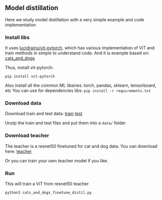 ## Model distillation

Here we study model distillation with a very simple example and code implementation

### Install libs

It uses [lucidrains/vit-pytorch](https://github.com/lucidrains/vit-pytorch), which has various implementation of ViT and train methods in simple to understand code.
And it is example based on: [cats\_and\_dogs](https://www.kaggle.com/code/reukki/pytorch-cnn-tutorial-with-cats-and-dogs/notebook)

Thus, install vit-pytorch: 

`pip install vit-pytorch`

Also install all the common ML libaries: torch, pandas, sklearn, tensorboard, etc 
You can use for dependencies libs: `pip install -r requirements.txt`

### Download data

Download train and test data:
[train](https://www.kaggle.com/code/reukki/pytorch-cnn-tutorial-with-cats-and-dogs/data?select=train.zip)
[test](https://www.kaggle.com/code/reukki/pytorch-cnn-tutorial-with-cats-and-dogs/data?select=test.zip)

Unzip the train and test files and put them into a `data/` folder

### Download teacher

The teacher is a resnet50 finetuned for cat and dog data. You can download here:
[teacher](https://www.dropbox.com/s/966lyanwi9m1xoo/teach_model.pth?dl=0)

Or you can train your own teacher model if you like.

### Run

This will train a ViT from resnet50 teacher 

`python3 cats_and_dogs_finetune_distil.py` 


